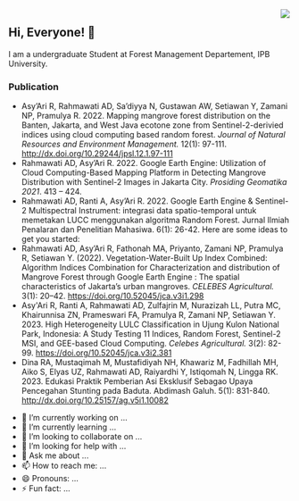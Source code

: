 <img src="https://github.com/azeliadr/azeliadr/blob/main/DSCF9593.JPG" align="right" />

## Hi, Everyone! 👋 
I am a undergraduate Student at Forest Management Departement, IPB University. 

### Publication
* Asy’Ari R, Rahmawati AD, Sa’diyya N, Gustawan AW, Setiawan Y, Zamani NP, Pramulya R. 2022. Mapping mangrove forest distribution on the Banten, Jakarta, and West Java ecotone zone from Sentinel-2-derivied indices using cloud computing based random forest. _Journal of Natural Resources and Environment Management._ 12(1): 97-111. http://dx.doi.org/10.29244/jpsl.12.1.97-111 
* Rahmawati AD, Asy’Ari R. 2022. Google Earth Engine: Utilization of Cloud Computing-Based Mapping Platform in Detecting Mangrove Distribution with Sentinel-2 Images in Jakarta City. _Prosiding Geomatika 2021_. 413 – 424.
* Rahmawati AD, Ranti A, Asy’Ari R. 2022. Google Earth Engine & Sentinel-2 Multispectral Instrument: integrasi data spatio-temporal untuk memetakan LUCC menggunakan algoritma Random Forest. Jurnal Ilmiah Penalaran dan Penelitian Mahasiwa. 6(1): 26-42.
Here are some ideas to get you started:
* Rahmawati AD, Asy’Ari R, Fathonah MA, Priyanto, Zamani NP, Pramulya R, Setiawan Y. (2022). Vegetation-Water-Built Up Index Combined: Algorithm Indices Combination for Characterization and distribution of Mangrove Forest through Google Earth Engine : The spatial characteristics of Jakarta’s urban mangroves. _CELEBES Agricultural._ 3(1): 20–42. https://doi.org/10.52045/jca.v3i1.298
* Asy'Ari R, Ranti A, Rahmawati AD, Zulfajrin M, Nurazizah LL, Putra MC, Khairunnisa ZN, Prameswari FA, Pramulya R, Zamani NP, Setiawan Y. 2023. High Heterogeneity LULC Classification in Ujung Kulon National Park, Indonesia: A Study Testing 11 Indices, Random Forest, Sentinel-2 MSI, and GEE-based Cloud Computing. _Celebes Agricultural._ 3(2): 82-99. https://doi.org/10.52045/jca.v3i2.381
* Dina RA, Mustaqimah M, Mustafidiyah NH, Khawariz M, Fadhillah MH, Aiko S, Elyas UZ, Rahmawati AD, Raiyardhi Y, Istiqomah N, Lingga RK. 2023. Edukasi Praktik Pemberian Asi Eksklusif Sebagao Upaya Pencegahan Stunting pada Baduta. Abdimash Galuh. 5(1): 831-840. http://dx.doi.org/10.25157/ag.v5i1.10082

 
- 🔭 I’m currently working on ...
- 🌱 I’m currently learning ...
- 👯 I’m looking to collaborate on ...
- 🤔 I’m looking for help with ...
- 💬 Ask me about ...
- 📫 How to reach me: ...
- 😄 Pronouns: ...
- ⚡ Fun fact: ...
